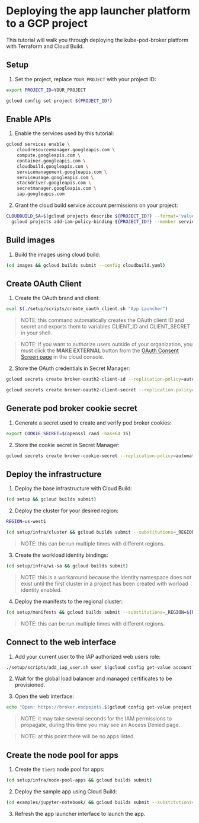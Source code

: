 # Deploying the app launcher platform to a GCP project

This tutorial will walk you through deploying the kube-pod-broker platform with Terraform and Cloud Build.

## Setup

1. Set the project, replace `YOUR_PROJECT` with your project ID:

```bash
export PROJECT_ID=YOUR_PROJECT
```

```bash
gcloud config set project ${PROJECT_ID?}
```

## Enable APIs

1. Enable the services used by this tutorial:

```bash
gcloud services enable \
    cloudresourcemanager.googleapis.com \
    compute.googleapis.com \
    container.googleapis.com \
    cloudbuild.googleapis.com \
    servicemanagement.googleapis.com \
    serviceusage.googleapis.com \
    stackdriver.googleapis.com \
    secretmanager.googleapis.com \
    iap.googleapis.com
```

2. Grant the cloud build service account permissions on your project:

```bash
CLOUDBUILD_SA=$(gcloud projects describe ${PROJECT_ID?} --format='value(projectNumber)')@cloudbuild.gserviceaccount.com && \
  gcloud projects add-iam-policy-binding ${PROJECT_ID?} --member serviceAccount:${CLOUDBUILD_SA?} --role roles/owner
```

## Build images

1. Build the images using cloud build:

```bash
(cd images && gcloud builds submit --config cloudbuild.yaml)
```

## Create OAuth Client

1. Create the OAuth brand and client:

```bash
eval $(./setup/scripts/create_oauth_client.sh "App Launcher")
```

> NOTE: this command automatically creates the OAuth client ID and secret and exports them to variables CLIENT_ID and CLIENT_SECRET in your shell.

> NOTE: if you want to authorize users outside of your organization, you must click the __MAKE EXTERNAL__ button from the [OAuth Consent Screen page](https://console.cloud.google.com/apis/credentials/consent?project=disla-vdi-demo) in the cloud console.

2. Store the OAuth credentials in Secret Manager:

```bash
gcloud secrets create broker-oauth2-client-id --replication-policy=automatic --data-file <(echo -n ${CLIENT_ID?})
```

```bash
gcloud secrets create broker-oauth2-client-secret --replication-policy=automatic --data-file <(echo -n ${CLIENT_SECRET?})
```

## Generate pod broker cookie secret

1. Generate a secret used to create and verify pod broker cookies:

```bash
export COOKIE_SECRET=$(openssl rand -base64 15)
```

2. Store the cookie secret in Secret Manager:

```bash
gcloud secrets create broker-cookie-secret --replication-policy=automatic --data-file <(echo -n ${COOKIE_SECRET?})
```

## Deploy the infrastructure

1. Deploy the base infrastructure with Cloud Build:

```bash
(cd setup && gcloud builds submit)
```

2. Deploy the cluster for your desired region:

```bash
REGION=us-west1
```

```bash
(cd setup/infra/cluster && gcloud builds submit --substitutions=_REGION=${REGION?})
```

> NOTE: this can be run multiple times with different regions.

3. Create the workload identity bindings:

```bash
(cd setup/infra/wi-sa && gcloud builds submit)
```

> NOTE: this is a workaround because the identity namespace does not exist until the first cluster in a project has been created with worload identity enabled.

4. Deploy the manifests to the regional cluster:

```bash
(cd setup/manifests && gcloud builds submit --substitutions=_REGION=${REGION?})
```

> NOTE: this can be run multiple times with different regions.

## Connect to the web interface

1. Add your current user to the IAP authorized web users role:

```bash
./setup/scripts/add_iap_user.sh user $(gcloud config get-value account) ${PROJECT_ID?}
```

2. Wait for the global load balancer and managed certificates to be provisioned.

3. Open the web interface:

```bash
echo "Open: https://broker.endpoints.$(gcloud config get-value project 2>/dev/null).cloud.goog/"
```

> NOTE: it may take several seconds for the IAM permissions to propagate, during this time you may see an Access Denied page.

> NOTE: at this point there will be no apps listed.

## Create the node pool for apps

1. Create the `tier1` node pool for apps:

```bash
(cd setup/infra/node-pool-apps && gcloud builds submit)
```

2. Deploy the sample app using Cloud Build:

```bash
(cd examples/jupyter-notebook/ && gcloud builds submit --substitutions=_REGION=${REGION?})
```

3. Refresh the app launcher interface to launch the app.
